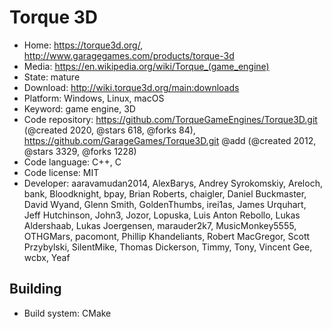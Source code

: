 # Torque 3D

- Home: https://torque3d.org/, http://www.garagegames.com/products/torque-3d
- Media: https://en.wikipedia.org/wiki/Torque_(game_engine)
- State: mature
- Download: http://wiki.torque3d.org/main:downloads
- Platform: Windows, Linux, macOS
- Keyword: game engine, 3D
- Code repository: https://github.com/TorqueGameEngines/Torque3D.git (@created 2020, @stars 618, @forks 84), https://github.com/GarageGames/Torque3D.git @add (@created 2012, @stars 3329, @forks 1228)
- Code language: C++, C
- Code license: MIT
- Developer: aaravamudan2014, AlexBarys, Andrey Syrokomskiy, Areloch, bank, Bloodknight, bpay, Brian Roberts, chaigler, Daniel Buckmaster, David Wyand, Glenn Smith, GoldenThumbs, irei1as, James Urquhart, Jeff Hutchinson, John3, Jozor, Lopuska, Luis Anton Rebollo, Lukas Aldershaab, Lukas Joergensen, marauder2k7, MusicMonkey5555, OTHGMars, pacomont, Phillip Khandeliants, Robert MacGregor, Scott Przybylski, SilentMike, Thomas Dickerson, Timmy, Tony, Vincent Gee, wcbx, Yeaf

## Building

- Build system: CMake
